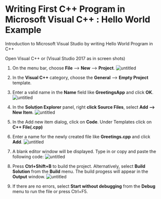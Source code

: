 # Writing First C++ Program in Microsoft Visual C++ : Hello World Example
Introduction to Microsoft Visual Studio by writing Hello World Program in C++

Open Visual C++ or (Visual Studio 2017 as in screen shots)

  1.  On the menu bar, choose **File** --> **New** --> **Project**.
![untitled](https://user-images.githubusercontent.com/41892175/46331912-a2721600-c64c-11e8-9d6a-8dba145973b9.png)

  2. In the **Visual C++** category, choose the **General** --> **Empty Project** template.
  3. Enter a valid name in the **Name** field like **GreetingsApp** and click **OK**.
  ![untitled](https://user-images.githubusercontent.com/41892175/46332006-04328000-c64d-11e8-8d6d-57e270662244.png)

  4. In the **Solution Explorer** panel, right **click Source Files**, select **Add --> New Item**.
  ![untitled](https://user-images.githubusercontent.com/41892175/46332069-54a9dd80-c64d-11e8-8487-cf40fe4b2699.png)
  
  5. In the Add new item dialog, click on **Code**. Under Templates click on **C++ File(.cpp)**
  6. Enter a name for the newly created file like **Greetings.cpp** and click **Add**.
  ![untitled](https://user-images.githubusercontent.com/41892175/46332140-a8b4c200-c64d-11e8-804a-ec4f0046fd62.png)
  
  7. A blank editor window will be displayed. Type in or copy and paste the following code:
  ![untitled](https://user-images.githubusercontent.com/41892175/46332387-db12ef00-c64e-11e8-86eb-bb63491c1e4f.png)
  
  8. Press **Ctrl+Shift+B** to build the project. Alternatively, select **Build Solution** from the **Build** menu. The build progess will appear in the **Output** window.
![untitled](https://user-images.githubusercontent.com/41892175/46332590-abb0b200-c64f-11e8-8463-0ca3016b81f7.png)

  9. If there are no errors, select **Start without debugging** from the **Debug** menu to run the file or press Ctrl+F5.
  
